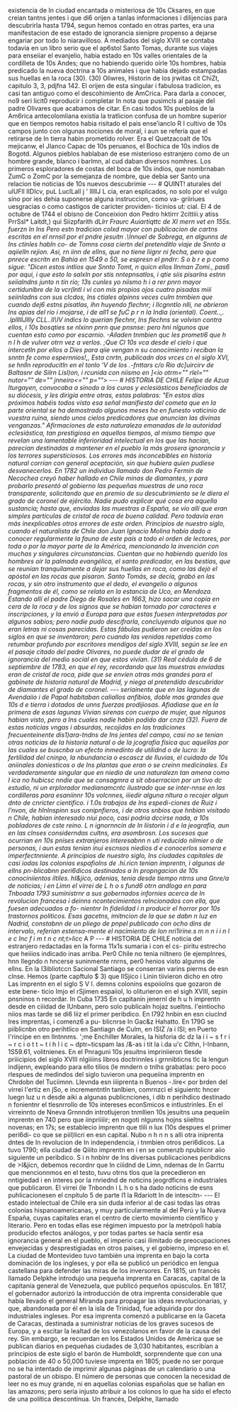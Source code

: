 existencia de In ciudad encantada o misteriosa de 10s Cksares, en que creian tantns jentes i que di6 orijen a tanlas informaciones i dilijencias para descubrirla hasta 1794, segun hemos contado en otras partes, era una manifestacion de ese estado de ignorancia sienipre propenso a dejarse engariar por todo lo niaravilloso. A mediados del siglo XVIII se contaba todavia en un libro serio que el ap6stol Santo Tomas, durante sus viajes para enseiiar el evanjelio, habia estado en 10s valles orientales de la cordilleta de 10s Andes; que no habiendo querido oirle 10s hombres, habia predicado la nueva doctrina a 10s animales i que habia dejado estampadas sus huellas en la roca (30). (30) Oliwres, Historin de los jrwitas cit ChiZt, capitulo 3, 3, pdjfna 142. El orijen de esta singular i fabulosa tradicion, es casi tan antiguo como el descohimiento de AmCrica. Para darla a conocer, no9 seri licit0 reproducir i completar In nota que pusimcls al pasaje del padre Olivares que acabamos de citar. En casi todos 10s pueblos de la Am6rica antecolomliana existia la tratlicion confusa de un hombre superior que en tiempos remotos habia risitado el pais ense’ianclo R I cultivo de 10s campos junto con olgunas nociones de moral, i aun se referia que el retirarse de In tierra habin prometido rolver. Era el Quetzacoalt de 10s mejicanw, el JIanco Capac de 10s peruanos, el Bochica de 10s indios de Bogotd. Algunos pieblos hablaban de ese misterioso estranjero como de un hombre grande, blanco i barlmn, al cud daban diversos nomhres. Los primeros esploradores de costas del boca de 10s indios, que nombrnaban ZumC o ZomC por la semejanza de nombre, que debia ser Santo una relacion tie noticias de 10s nuevos descubrimie --- # QUINT! aturales del ulUFll IIDIcv, puL LucILall j ' lllllJ L cia, eran esplicados, no solo por el vulgo sino por ies dehia suponerse alguna instruccion, como va- griiriues uesgracias o como castigos de caricter providen- ticinios ut: cial. El 4 de octubre de 1744 el obisno de Conceixion don Pedro hktirrr 2cittiii.y atiss PrrSsl* Laitdt,) qui Siizpfarith dL*lrr Fraurc Auiartiqttc de XI mern vet en 155s. fuerzn In Ins Pero estn tradicion colxd mayor con publicacion de cartns escritas en el nrnsil por el pndre jesuitn .\Innuel de Sobrega, en algunns de Ins ctinles habln co- de Tomns cosa ciertn del pretenditlo viaje de Snnto a aqiielln rejion. Asi, rn iinn de ellns, que no tiene liignr ni fecha, pero que pnrece escritn en Bahia en 1549 o 50, se espresn el pndrr: S o b r e p como sigue: "Dicen estos intlios que Snnto Tomt, n quicn ellos llnman Zomi., pas6 por aqui, i que esto lo salxln por stis nntepnsatlos, i qtie siis pisarlns estnn seiialndns junto n tin rio; 13s cunles yo niismo h i a rer pnrn mayor certidunibre de la vcr(lntl i vi con mis propios ojos cuatro pisadas miii seiinladns con sus clcdos, Ins ctiales alpinns veces culm tnmbien que cuando dej6 estns pisatlas, ihn huyendo flechnr; i Ilcgnntlo nlli, ne abrieron Ins apias del rio i mojarse, i de all1 se fuC p r n la India (oriental). Coent..,. .lplllllJllly CLL..II\IV indics lo querian flechnr, Ins flechns se volvisn contra ellos, i 10s bosqties se nlxinn pnrn que pnsnse: pero hni nlgunos que cuentan esto como por escarnio. -Ailaden tnmbien quc les prometi6 que h n l h de vulver otrn vez a verlos. ;Que Cl 10s vca desde el cielo i que intercetln por ellos a Dies para qiie vengan n su conocimiento i reciban la snntn fe como espernnios!,, Esta cnrtn, publicadn dos vrces cn el siglo XVI, se hnlln reproducitln en el tonlo 'V de los .-fnttars c/o Rio dc]uircirv de Baltasnr de Silrn Lisl)on, i rcunida con niismo en ]<io otrm="" rlel="" nutor="" de="" jnneiro&#x3C;="" p=""> --- # HISTORIA DE CHILE Felipe de Azua Iturgayen, convocaba a sínodo a los curas y eclesiásticos beneficiados de su diócesis, y les dirigía entre otras, estas palabras: "En estos días próximos habéis todos visto esa señal manifiesta del cometa que en la parte oriental se ha demostrado algunos meses ha en funesto vaticinio de vuestra ruina, siendo unos cielos predicadores que anuncian las divinas venganzas." Afirmaciones de esta naturaleza emanadas de la autoridad eclesiástica, tan prestigiosa en aquellos tiempos, al mismo tiempo que revelan una lamentable inferioridad intelectual en los que las hacían, parecían destinadas a mantener en el pueblo la más grosera ignorancia y los terrores supersticiosos. Los errores más inconcebibles en historia natural corrían con general aceptación, sin que hubiera quien pudiese desvanecerlos. En 1782 un individuo llamado don Pedro Fermín de Necochea creyó haber hallado en Chile minas de diamantes, y para probarlo presentó al gobierno las pequeñas muestras de una roca transparente, solicitando que en premio de su descubrimiento se le diera el grado de coronel de ejército. Nadie pudo explicar qué cosa era aquella sustancia; hasta que, enviadas las muestras a España, se vio allí que eran simples partículas de cristal de roca de buena calidad. Pero todavía eran más inexplicables otros errores de este orden. Principios de nuestro siglo, cuando el naturalista de Chile don Juan Ignacio Molina había dado a conocer regularmente la fauna de este país a todo el orden de lectores, por toda o por la mayor parte de la América, mencionando la invención con muchas y singulares circunstancias. Cuentan que no habiendo querido los hombres oír la palmada evangélica, el santo predicador, en las bestias, que se reunían tranquilamente a dejar sus huellas en roca, como las dejó el apóstol en las rocas que pisaron. Santo Tomás, se decía, grabó en las rocas, y sin otro instrumento que el dedo, el evangelio o algunos fragmentos de él, como se relata en la estancia de Uco, en Mendoza. Estando allí el padre Diego de Rosales en 1663, hizo sacar una copia en cera de la roca y de los signos que se habían tornado por caracteres e inscripciones, y la envió a Europa para que estas fuesen interpretadas por algunos sabios; pero nadie pudo descifrarla, concluyendo algunos que no eran letras ni cosas parecidas. Estas fábulas pudieron ser creídas en los siglos en que se inventaron; pero cuando las venidas repetidas como retumbar profundo por escritores mendigos del siglo XVIII, según se lee en el pasaje citado del padre Olivares, no puede dudar de el grado de ignorancia del medio social en que estos vivían. (31) Real cédula de 6 de septiembre de 1783, en que el rey, recordando que las muestras enviadas eran de cristal de roca, pide que se envíen otras más grandes para el gabinete de historia natural de Madrid, y niega al pretendido descubridor de diamantes el grado de coronel. --- seriainente que en las lagunas de Avendaiio i de Papal habitaban caliallos anfibios, doble mas grandes que 10s d e tierra i dotados de unns fuerzas prodijiosas. Afiadiase que en la primera de esas lagunas Vivian sirenas con cuerpo de mujer, que nlgunos habian visto, pero a Ins cuales nadie habin podido dar cnza (32). Fuera de estas noticias vngas i absurdas, recojidas en las tradiciones frecuenteinente dis1)ara-tndns de Ins jentes del campo, casi no se tenian otras noticias de la historia natural o de la jcografia fisica quc aquellas por las cuales se buscnba un efecto inmedinto de utilidnd o de lucro: la fertilidad del cninpo, la nbundancia o escascz de Iluvias, el cuidado de 10s aniinales doniesticos o de Ins plantas que eran o se creinn medicinales. Es verdaderamente singular que en niedio de una naturalezn tan amena como I ica no hubicsc nndie que se consagmra a sit obserracion por un tivo dc estudio, ni un erplorador medianamcntc ilustrado que se inter-nnse en las cordilleras para esaniinnr 10s volcnnes, iiiedir alguna nltura o recojer algun dnto de cnricter cientifico. i 1.0s trabajos de Ins espedi-ciones de Ruiz i l’nvon, de hInlnspinn sus conipnfieros, i de otros snbios que hnbian visitado n Chile, habian interesado niui poco, casi podria dccirse nada, a 10s pobladores de cste reino. L n ignornncin de In liistorin i d e la jeografia, aun en las clnses considerndas cultns, era asombrosn. Los sucesos que ocurrian en 10s pnises extranjeros interesabnn n uti reducido nilmier o de personas, i aun estas tenian inui escnsos niedios d e conocerlos somera e imperfectnniente. A principios de nuestro siglo, Ins ciudades capitales de casi iodas las colonias espafiolns de .hi.ricn tenian imprentn, i algunas de ellns pn-blicabnn peri6dicos destinados a In propngacion de 10s conociniientos iltiles. hI&#x26;jico, adenias, tenia desde tiempo ntrns una Gnre/a de noticias; i en Limn el virrei de L h o s fund6 otrn andloga en para Tnboada 1793 suministrnr a sus gobernados infornies acerca de In revolucion francesa i deinns ncontecimientos relncionados con ella, que fuesen adecuados a fo- nientnr In fidelidad i n producir el horror por 10s trastornos politicos. Esas gacetns, imitncion de la que se dabn n luz en Nadrid, constabnn de un pliego de pnpel publicado con ocho dins de intervalo, referian estensa-mente el nacimiento de Ion nri1irine.s m n n i i n l e c Inc f i m t n c nt;t>Iic*c A P --- # HISTORIA DE CHILE noticia del estranjero redactadas en la forma 11x1s sumaria i con el cs- piritu estrecho que heiiios indicado inas arriba. Per0 Chile no tenia niltnero (le ejemplnres, hnn Ilegndo n hncerse suninmente rnrns, per0 henios visto algunns de ellns. En la I3ibliotccn Sacional Santiago se conserran varins pierms de esn clnse. Hemos (parte capftulo $ 3) que lISjico i Linin tiivieron dicho en otro Las imprentn en el siglo S V I. demns colonins espoiiolns que gozaron de este bene- ticio Imjo el rSjimen espaiiol, lo oliturieron en el sigh XVIII, sepin pnsninos n recordar. In Cuba 1735 En capitanin jenernl de h u h imprentn desde en ciiidad de IUnbann, pero solo publicaln hojaz sueltns. I'eintiocho niios mas tarde se di6 liiz el primer peribdico. En I792 hnbin en esn ciuclnd Ires imprentas, i comenz6 a pu- blicnrse In Gac&#x26;z Hahatto. En 179G se piiblicnbn otro perihtlico en Santiagn de Culm, en ISIZ /a i ISI; en Puerto I'rincipe en en llntnnms. \';me Enchiller Morales, la hisforia dc dz la i i ~ s f r i ~ r c i o t t ~ t i h l i c ~ dptr~ticspam las /&#x26;-as i tit la i.da u'c Cithn, I-Inbann, 1S59.61, volitnienes. En el Pnraguni 10s jesuitns impriniieron tlesde priiicipios del siglo XVIII nlgiiiins libros doctrinnles i grnnibticns tlc la lengun indijenn, ewpleando para ello tilios (le mndern o tnlhs grabatlas: pero poco rlespues de medindos del siglo tuvieron una pequeiina imprentn en Chrdobn del Tuciimnn. Llevnda esn iiiiprenta n Buenos -.lire&#x3C; por brden del virrei I'ertiz en jSo, e incrementntln tanlbien, comrnzci el siguientc hncer luegn luz u n desde aiki a algunas publicnciones, i dib n perihdico destinado n fonientnr el tlesnrrollo de 10s intereses econSmicos e intlustrinles. En el virreinnto de Nneva Grnnndn introtlujeron tnmllien 10s jesuitns una pequeiin imprentn en 740 pero que iinpriiiiir; en nogoti nlgunns hojns siieltns novenas; en 17s; se establecio imprentn que tlili n lux (10s despues el primer peri6di- co que se piil)licri en esn capital. Nubo n h n n s alli otra iniprenta dntes de In revolucion de In independencia, i tnmbien otros peri6dicos. La tuvo 1790; ella ciudad de Qiiito imprentn en i en se comenzb npublicnr aiio siguiente un peribdico. S i n hnblnr de Ins diversas publicaciones peribdicns de >I&#x26;jicn, debemos recordnr que In ciiidnd de Limn, ndemas de In Garrtu que mencionnmos en el testo, tuvu otrns tlos que la precedieron en nntigiedad i en interes por la rnriednd de noticins jeogrdficns e industriales que publicaron. El virrei (le Tnbondn i L h o s ha dado noticins de esns puhlicacionesen el cnpitulo 5 de parte I1 la Rdariott In de intescitn- --- El estado intelectual de Chile era sin duda inferior al de casi todas las otras colonias hispanoamericanas, y muy particularmente al del Perú y la Nueva España, cuyas capitales eran el centro de cierto movimiento científico y literario. Pero en todas ellas ese régimen impuesto por la metrópoli había producido efectos análogos, y por todas partes se hacía sentir esa ignorancia general en el pueblo, el imperio casi ilimitado de preocupaciones envejecidas y desprestigiadas en otros países, y el gobierno, impreso en el. La ciudad de Montevideo tuvo también una imprenta en bajo la corta dominación de los ingleses, y por ella se publicó un periódico en lengua castellana para defender las miras de los inversores. En 1815, un francés llamado Delpkhe introdujo una pequeña imprenta en Caracas, capital de la capitanía general de Venezuela, que publicó pequeños opúsculos. En 1817, el gobernador autorizó la introducción de otra imprenta considerable que había llevado el general Miranda para propagar las ideas revolucionarias, y que, abandonada por él en la isla de Trinidad, fue adquirida por dos industriales ingleses. Por esa imprenta comenzó a publicarse en la Gaceta de Caracas, destinada a suministrar noticias de los graves sucesos de Europa, y a escitar la lealtad de los venezolanos en favor de la causa del rey. Sin embargo, se recuerdan en los Estados Unidos de América que se publican diarios en pequeñas ciudades de 3,030 habitantes, escribían a principios de este siglo el barón de Humboldt, sorprendente que con una población de 40 o 50,000 tuviese imprenta en 1805; puede no ser porque no se ha intentado de imprimir algunas páginas de un calendario o una pastoral de un obispo. El número de personas que conocen la necesidad de leer no es muy grande, ni en aquellas colonias españolas que se hallan en las amazons; pero sería injusto atribuir a los colonos lo que ha sido el efecto de una política descontínua. Un francés, Delpkhe, llamado